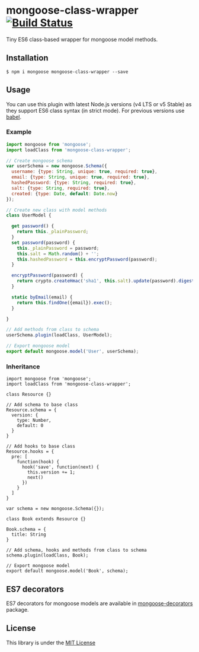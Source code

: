 # mongoose-class-wrapper [![Build Status][travis-image]][travis-url]
Tiny ES6 class-based wrapper for mongoose model methods.

## Installation

```
$ npm i mongoose mongoose-class-wrapper --save
```

## Usage

You can use this plugin with latest Node.js versions (v4 LTS or v5 Stable) as they support ES6 class syntax (in strict mode). For previous versions use [babel][babel-url].

### Example

```js
import mongoose from 'mongoose';
import loadClass from 'mongoose-class-wrapper';

// Create mongoose schema
var userSchema = new mongoose.Schema({
  username: {type: String, unique: true, required: true},
  email: {type: String, unique: true, required: true},
  hashedPassword: {type: String, required: true},
  salt: {type: String, required: true},
  created: {type: Date, default: Date.now}
});

// Create new class with model methods
class UserModel {

  get password() {
    return this._plainPassword;
  }
  set password(password) {
    this._plainPassword = password;
    this.salt = Math.random() + '';
    this.hashedPassword = this.encryptPassword(password);
  }

  encryptPassword(password) {
    return crypto.createHmac('sha1', this.salt).update(password).digest('hex');
  }

  static byEmail(email) {
    return this.findOne({email}).exec();
  }

}

// Add methods from class to schema
userSchema.plugin(loadClass, UserModel);

// Export mongoose model
export default mongoose.model('User', userSchema);
```

### Inheritance

```
import mongoose from 'mongoose';
import loadClass from 'mongoose-class-wrapper';

class Resource {}

// Add schema to base class
Resource.schema = {
  version: {
    type: Number,
    default: 0
  }
}

// Add hooks to base class
Resource.hooks = {
  pre: [
    function(hook) {
      hook('save', function(next) {
        this.version += 1;
        next()
      })
    }
  ]
}

var schema = new mongoose.Schema({});

class Book extends Resource {}

Book.schema = {
  title: String
}

// Add schema, hooks and methods from class to schema
schema.plugin(loadClass, Book);

// Export mongoose model
export default mongoose.model('Book', schema);

```

## ES7 decorators

ES7 decorators for mongoose models are available in [mongoose-decorators][mongoose-decorators-url] package.

## License
This library is under the [MIT License][mit-url]


[travis-image]: https://img.shields.io/travis/aksyonov/mongoose-class-wrapper/master.svg
[travis-url]: https://travis-ci.org/aksyonov/mongoose-class-wrapper
[babel-url]: http://babeljs.io/
[decorators-url]: https://github.com/wycats/javascript-decorators
[mongoose-decorators-url]: https://github.com/aksyonov/mongoose-decorators
[mit-url]: http://opensource.org/licenses/MIT
